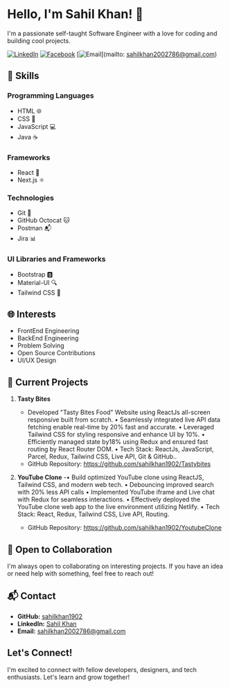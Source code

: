 # Hello, I'm Sahil Khan! 👋

I'm a passionate self-taught Software Engineer with a love for coding and building cool projects.

[![LinkedIn](https://img.shields.io/badge/LinkedIn-blue?style=for-the-badge&logo=linkedin&logoColor=white)](https://www.linkedin.com/in/sahilkhan1902/)
[![Facebook](https://img.shields.io/badge/Facebook-blue?style=for-the-badge&logo=facebook&logoColor=white)](https://www.facebook.com/your-facebook-profile)
[![Email](https://img.shields.io/badge/Email-D14836?style=for-the-badge&logo=gmail&logoColor=white)](mailto: sahilkhan2002786@gmail.com)

## 🔧 Skills

### Programming Languages
- HTML 🌐
- CSS 🎨
- JavaScript 💻
- Java ☕️

### Frameworks
- React 🚀
- Next.js ⚛️

### Technologies
- Git 🐙
- GitHub Octocat 🐱
- Postman 📬
- Jira 📊

### UI Libraries and Frameworks
- Bootstrap 🅱️
- Material-UI 🔍
- Tailwind CSS 🌈

## 🌐 Interests

- FrontEnd Engineering
- BackEnd Engineering
- Problem Solving
- Open Source Contributions
- UI/UX Design

## 🚀 Current Projects

1. **Tasty Bites**
   - Developed "Tasty Bites Food" Website using ReactJs all-screen responsive built from scratch.
• Seamlessly integrated live API data fetching enable real-time by 20% fast and accurate.
• Leveraged Tailwind CSS for styling responsive and enhance UI by 10%.
• Efficiently managed state by18% using Redux and ensured fast routing by React Router DOM.
• Tech Stack: ReactJs, JavaScript, Parcel, Redux, Tailwind CSS, Live API, Git & GitHub..
   - GitHub Repository: https://github.com/sahilkhan1902/Tastybites

2. **YouTube Clone**
   -• Build optimized YouTube clone using ReactJS, Tailwind CSS, and modern web tech.
• Debouncing improved search with 20% less API calls
• Implemented YouTube iframe and Live chat with Redux for seamless interactions.
• Effectively deployed the YouTube clone web app to the live environment utilizing Netlify.
• Tech Stack: React, Redux, Tailwind CSS, Live API, Routing.
   - GitHub Repository: https://github.com/sahilkhan1902/YoutubeClone

## 🤝 Open to Collaboration

I'm always open to collaborating on interesting projects. If you have an idea or need help with something, feel free to reach out!

## 📬 Contact

- **GitHub:** [sahilkhan1902](https://github.com/sahilkhan1902)
- **LinkedIn:** [Sahil Khan](https://www.linkedin.com/in/sahilkhan1902/)
- **Email:** sahilkhan2002786@gmail.com

## Let's Connect!

I'm excited to connect with fellow developers, designers, and tech enthusiasts. Let's learn and grow together!
